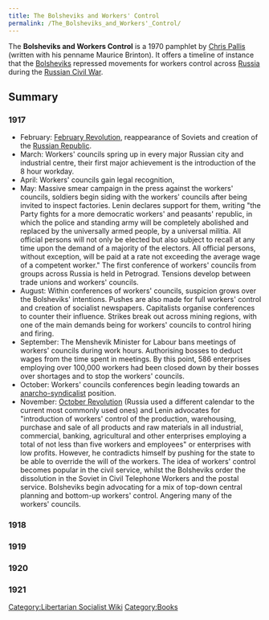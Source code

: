 ```yaml
---
title: The Bolsheviks and Workers' Control
permalink: /The_Bolsheviks_and_Workers'_Control/
---
```


The **Bolsheviks and Workers Control** is a 1970 pamphlet by [Chris
Pallis](Chris_Pallis "wikilink") (written with his penname Maurice
Brinton). It offers a timeline of instance that the
[Bolsheviks](Bolsheviks "wikilink") repressed movements for workers
control across [Russia](Russia "wikilink") during the [Russian Civil
War](Russian_Civil_War "wikilink").

## Summary

### 1917

- February: [February
  Revolution](February_Revolution_(Russia) "wikilink"), reappearance of
  Soviets and creation of the [Russian
  Republic](Russian_Republic_(1917) "wikilink").
- March: Workers' councils spring up in every major Russian city and
  industrial centre, their first major achievement is the introduction
  of the 8 hour workday.
- April: Workers' councils gain legal recognition,
- May: Massive smear campaign in the press against the workers'
  councils, soldiers begin siding with the workers' councils after being
  invited to inspect factories. Lenin declares support for them, writing
  "the Party fights for a more democratic workers' and peasants'
  republic, in which the police and standing army will be completely
  abolished and replaced by the universally armed people, by a universal
  militia. All official persons will not only be elected but also
  subject to recall at any time upon the demand of a majority of the
  electors. All official persons, without exception, will be paid at a
  rate not exceeding the average wage of a competent worker." The first
  conference of workers' councils from groups across Russia is held in
  Petrograd. Tensions develop between trade unions and workers'
  councils.
- August: Within conferences of workers' councils, suspicion grows over
  the Bolsheviks' intentions. Pushes are also made for full workers'
  control and creation of socialist newspapers. Capitalists organise
  conferences to counter their influence. Strikes break out across
  mining regions, with one of the main demands being for workers'
  councils to control hiring and firing.
- September: The Menshevik Minister for Labour bans meetings of workers'
  councils during work hours. Authorising bosses to deduct wages from
  the time spent in meetings. By this point, 586 enterprises employing
  over 100,000 workers had been closed down by their bosses over
  shortages and to stop the workers' councils.
- October: Workers' councils conferences begin leading towards an
  [anarcho-syndicalist](Anarcho-Syndicalism "wikilink") position.
- November: [October Revolution](October_Revolution_(Russia) "wikilink")
  (Russia used a different calendar to the current most commonly used
  ones) and Lenin advocates for "introduction of workers' control of the
  production, warehousing, purchase and sale of all products and raw
  materials in all industrial, commercial, banking, agricultural and
  other enterprises employing a total of not less than five workers and
  employees" or enterprises with low profits. However, he contradicts
  himself by pushing for the state to be able to override the will of
  the workers. The idea of workers' control becomes popular in the civil
  service, whilst the Bolsheviks order the dissolution in the Soviet in
  Civil Telephone Workers and the postal service. Bolsheviks begin
  advocating for a mix of top-down central planning and bottom-up
  workers' control. Angering many of the workers' councils.

### 1918

### 1919

### 1920

### 1921

[Category:Libertarian Socialist
Wiki](Category:Libertarian_Socialist_Wiki "wikilink")
[Category:Books](Category:Books "wikilink")
